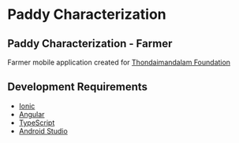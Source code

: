 # Paddy Characterization

## Paddy Characterization - Farmer

Farmer mobile application created for [Thondaimandalam Foundation](https://thondaimandalam.org)

## Development Requirements

- [Ionic](https://ionicframework.com/)
- [Angular](https://angular.io/)
- [TypeScript](https://www.typescriptlang.org)
- [Android Studio](https://developer.android.com/studio/)
